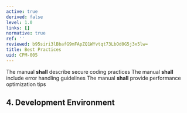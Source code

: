 ```yaml
---
active: true
derived: false
level: 1.0
links: []
normative: true
ref: ''
reviewed: b95siri3lBbafG9mFApZQ1WYvtqt73LbOd0G5j3x5lw=
title: Best Practices
uid: CPM-005
---
```


The manual **shall** describe secure coding practices
The manual **shall** include error handling guidelines
The manual **shall** provide performance optimization tips

## 4. Development Environment